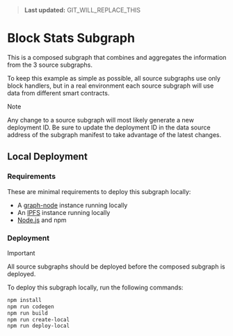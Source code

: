 > **Last updated:** GIT_WILL_REPLACE_THIS

# Block Stats Subgraph

This is a composed subgraph that combines and aggregates the information from the 3 source subgraphs.

To keep this example as simple as possible, all source subgraphs use only block handlers, but in a real environment 
each source subgraph will use data from different smart contracts.

> [!NOTE]
> Any change to a source subgraph will most likely generate a new deployment ID. Be sure to update the deployment ID in 
> the data source address of the subgraph manifest to take advantage of the latest changes.

## Local Deployment

### Requirements

These are minimal requirements to deploy this subgraph locally:

- A [graph-node][0] instance running locally
- An [IPFS][1] instance running locally
- [Node.js][2] and npm

### Deployment

> [!IMPORTANT]
> All source subgraphs should be deployed before the composed subgraph is deployed.

To deploy this subgraph locally, run the following commands:

```bash
npm install
npm run codegen
npm run build
npm run create-local
npm run deploy-local
```

[0]: https://github.com/graphprotocol/graph-node
[1]: https://docs.ipfs.tech/
[2]: https://nodejs.org/
